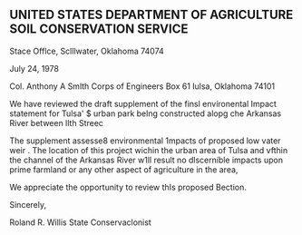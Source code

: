 ## UNITED STATES DEPARTMENT OF AGRICULTURE SOIL CONSERVATION SERVICE

Stace Offlce, Sclllwater, Oklahoma 74074

July 24, 1978

Col. Anthony A Smlth Corps of Engineers Box 61 Iulsa, Oklahoma 74101

We have reviewed the draft supplement of the finsl envíronental Impact statement for Tulsa' $ urban park belng constructed alopg che Arkansas River between llth Streec

The supplement assesse8 environmental 1mpacts of proposed low vater weir . The location of this project wichin the urban area of Tulsa and vfthin the channel of the Arkansas River w1ll result no dlscerníble impacts upon prime farmland or any other aspect of agriculture in the area,

We appreciate the opportunity to review thIs proposed Bection.

Sincerely,

Roland R. Willis State Conservaclonist

<!-- image -->

<!-- image -->